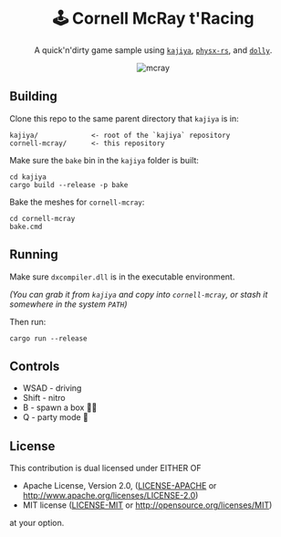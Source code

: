 <!-- Allow this file to not have a first line heading -->
<!-- markdownlint-disable-file MD041 -->

<!-- inline html -->
<!-- markdownlint-disable-file MD033 -->

<div align="center">
  
# 🕹️ Cornell McRay t'Racing

A quick'n'dirty game sample using [`kajiya`](https://github.com/EmbarkStudios/kajiya), [`physx-rs`](https://github.com/EmbarkStudios/physx-rs), and [`dolly`](https://github.com/h3r2tic/dolly).

![mcray](https://user-images.githubusercontent.com/16522064/146706174-dabbe36a-d846-4550-a6d6-35aa9047c4f6.gif)

</div>

## Building

Clone this repo to the same parent directory that `kajiya` is in:

```
kajiya/             <- root of the `kajiya` repository
cornell-mcray/      <- this repository
```

Make sure the `bake` bin in the `kajiya` folder is built:

```
cd kajiya
cargo build --release -p bake
```

Bake the meshes for `cornell-mcray`:

```
cd cornell-mcray
bake.cmd
```

## Running

Make sure `dxcompiler.dll` is in the executable environment.

_(You can grab it from `kajiya` and copy into `cornell-mcray`, or stash it somewhere in the system `PATH`)_

Then run:

```
cargo run --release
```

## Controls

* WSAD - driving
* Shift - nitro
* B - spawn a box 🤷‍♂️
* Q - party mode 🎊

## License

This contribution is dual licensed under EITHER OF

* Apache License, Version 2.0, ([LICENSE-APACHE](LICENSE-APACHE) or <http://www.apache.org/licenses/LICENSE-2.0>)
* MIT license ([LICENSE-MIT](LICENSE-MIT) or <http://opensource.org/licenses/MIT>)

at your option.
